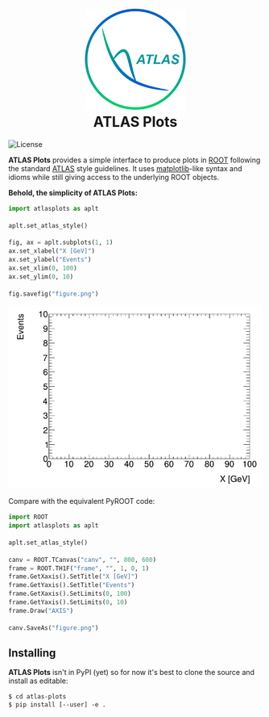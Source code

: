 <h1 align="center">
  <br>
  <a href="https://atlas.cern/"><img src="img/logo.png" alt="ATLAS Plots" width="200"></a>
  <br>
  ATLAS Plots
  <br>
</h1>

![License](https://img.shields.io/github/license/joeycarter/atlas-plots)

**ATLAS Plots** provides a simple interface to produce plots in [ROOT](https://root.cern/) following the standard [ATLAS](https://atlas.cern/) style guidelines. It uses [matplotlib](https://matplotlib.org/)-like syntax and idioms while still giving access to the underlying ROOT objects.

**Behold, the simplicity of ATLAS Plots:**

```python
import atlasplots as aplt

aplt.set_atlas_style()

fig, ax = aplt.subplots(1, 1)
ax.set_xlabel("X [GeV]")
ax.set_ylabel("Events")
ax.set_xlim(0, 100)
ax.set_ylim(0, 10)

fig.savefig("figure.png")
```

<p align="center">
  <img src="img/figure.png" alt="Figure"/>
</p>

Compare with the equivalent PyROOT code:

```python
import ROOT
import atlasplots as aplt

aplt.set_atlas_style()

canv = ROOT.TCanvas("canv", "", 800, 600)
frame = ROOT.TH1F("frame", "", 1, 0, 1)
frame.GetXaxis().SetTitle("X [GeV]")
frame.GetYaxis().SetTitle("Events")
frame.GetXaxis().SetLimits(0, 100)
frame.GetYaxis().SetLimits(0, 10)
frame.Draw("AXIS")

canv.SaveAs("figure.png")
```

## Installing

**ATLAS Plots** isn't in PyPI (yet) so for now it's best to clone the source and install as editable:

```console
$ cd atlas-plots
$ pip install [--user] -e .
```